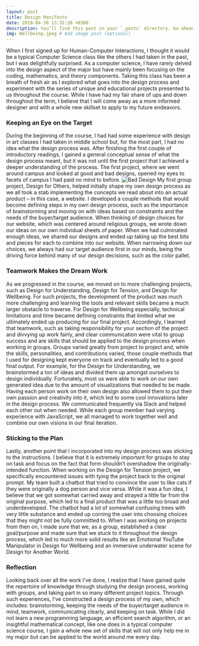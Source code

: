 ```yaml
---
layout: post
title: Design Manifesto
date: 2018-04-30 13:32:20 +0300
description: You’ll find this post in your `_posts` directory. Go ahead and edit it and re-build the site to see your changes. # Add post description (optional)
img: Wellbeing.jpeg # Add image post (optional)
---
```


When I first signed up for Human-Computer Interactions, I thought it would be a typical Computer Science class like the others I had taken in the past, but I was delightfully surprised. As a computer science, I have rarely delved into the design aspect of the major but have mainly been focusing on the coding, mathematics, and theory components. Taking this class has been a breath of fresh air as I explored what goes into the design process and experiment with the series of unique and educational projects presented to us throughout the course. While I have had my fair share of ups and down throughout the term, I believe that I will come away as a more informed designer and with a whole new skillset to apply to my future endeavors. 
  
###  Keeping an Eye on the Target
During the beginning of the course, I had had some experience with design in art classes I had taken in middle school but, for the most part, I had no idea what the design process was. After finishing the first couple of introductory readings, I gained a general conceptual sense of what the design process meant, but it was not until the first project that I achieved a deeper understanding of the process. The first project, where we went around campus and looked at good and bad designs, opened my eyes to facets of campus I had paid no mind to before.
![Bad Design]({{site.baseurl}}/assets/img/bad.jpeg)
My first group project, Design for Others, helped initially shape my own design process as we all took a stab implementing the concepts we read about into an actual product – in this case, a website. I developed a couple methods that would become defining steps in my own design process, such as the importance of brainstorming and moving on with ideas based on constraints and the needs of the buyer/target audience. When thinking of design choices for our website, which was centered around religious groups, we wrote down our ideas on our own individual sheets of paper. When we had culminated enough ideas, we shared our designs and ended up taking up the best bits and pieces for each to combine into our website. When narrowing down our choices, we always had our target audience first in our minds, being the driving force behind many of our design decisions, such as the color pallet.

###  Teamwork Makes the Dream Work
As we progressed in the course, we moved on to more challenging projects, such as Design for Understanding, Design for Tension, and Design for Wellbeing. For such projects, the development of the product was much more challenging and learning the tools and relevant skills became a much larger obstacle to traverse. For Design for Wellbeing especially, technical limitations and time became defining constraints that limited what we ultimately ended up producing for our final project. Accordingly, I learned that teamwork, such as taking responsibility for your section of the project and divvying up work fairly, and clear communication were vital to group success and are skills that should be applied to the design process when working in groups. Groups varied greatly from project to project and, while the skills, personalities, and contributions varied, those couple methods that I used for designing kept everyone on track and eventually led to a good final output. For example, for the Design for Understanding, we brainstormed a ton of ideas and divided them up amongst ourselves to design individually. Fortunately, most us were able to work on our own generated idea due to the amount of visualizations that needed to be made. Having each person work on their own design also allowed them to put their own passion and creativity into it, which led to some cool innovations later in the design process. We communicated frequently via Slack and helped each other out when needed. While each group member had varying experience with JavaScript, we all managed to work together well and combine our own visions in our final iteration.
	
###  Sticking to the Plan
Lastly, another point that I incorporated into my design process was sticking to the instructions. I believe that it is extremely important for groups to stay on task and focus on the fact that form shouldn’t overshadow the originally-intended function. When working on the Design for Tension project, we specifically encountered issues with tying the project back to the original prompt. My team built a chatbot that tried to convince the user to like cats if they were originally a dog person and vice versa. While it was a fun idea, I believe that we got somewhat carried away and strayed a little far from the original purpose, which led to a final product that was a little too broad and underdeveloped. The chatbot had a lot of somewhat confusing trees with very little substance and ended up corning the user into choosing choices that they might not be fully committed to. When I was working on projects from then on, I made sure that we, as a group, established a clear goal/purpose and made sure that we stuck to it throughout the design process, which led to much more solid results like an Emotional YouTube Manipulator in Design for Wellbeing and an immersive underwater scene for Design for Another World.
	
###  Reflection	
Looking back over all the work I’ve done, I realize that I have gained quite the repertoire of knowledge through studying the design process, working with groups, and taking part in so many different project topics. Through such experiences, I’ve constructed a design process of my own, which includes: brainstorming, keeping the needs of the buyer/target audience in mind, teamwork, communicating clearly, and keeping on task. While I did not learn a new programming language, an efficient search algorithm, or an insightful mathematical concept, like one does in a typical computer science course, I gain a whole new set of skills that will not only help me in my major but can be applied to the world around me every day. 

